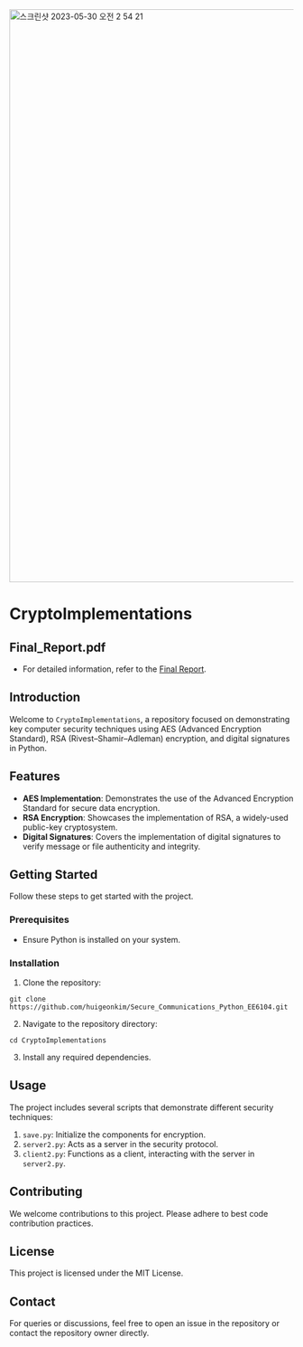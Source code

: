 <img width="1014" alt="스크린샷 2023-05-30 오전 2 54 21" src="https://github.com/huigeonkim/Security/assets/127160318/d0799e15-becd-4a59-b417-21f34531673f">

# CryptoImplementations

## Final_Report.pdf
- For detailed information, refer to the [Final Report](https://drive.google.com/file/d/1f83Y5704DL694mjadM2tzaPAhEgBFNqc/view?usp=sharing).

## Introduction
Welcome to `CryptoImplementations`, a repository focused on demonstrating key computer security techniques using AES (Advanced Encryption Standard), RSA (Rivest–Shamir–Adleman) encryption, and digital signatures in Python.

## Features
- **AES Implementation**: Demonstrates the use of the Advanced Encryption Standard for secure data encryption.
- **RSA Encryption**: Showcases the implementation of RSA, a widely-used public-key cryptosystem.
- **Digital Signatures**: Covers the implementation of digital signatures to verify message or file authenticity and integrity.

## Getting Started
Follow these steps to get started with the project.

### Prerequisites
- Ensure Python is installed on your system.

### Installation
1. Clone the repository:

`git clone https://github.com/huigeonkim/Secure_Communications_Python_EE6104.git`

2. Navigate to the repository directory:

`cd CryptoImplementations`

3. Install any required dependencies.

## Usage
The project includes several scripts that demonstrate different security techniques:
1. `save.py`: Initialize the components for encryption.
2. `server2.py`: Acts as a server in the security protocol.
3. `client2.py`: Functions as a client, interacting with the server in `server2.py`.

## Contributing
We welcome contributions to this project. Please adhere to best code contribution practices.

## License
This project is licensed under the MIT License.

## Contact
For queries or discussions, feel free to open an issue in the repository or contact the repository owner directly.

